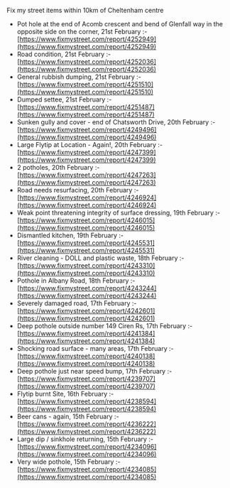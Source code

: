 Fix my street items within 10km of Cheltenham centre

<!-- fix_marker starts -->

- Pot hole at the end of Acomb crescent and bend of Glenfall way in the opposite side on the corner, 21st February :- [https://www.fixmystreet.com/report/4252949](https://www.fixmystreet.com/report/4252949)
- Road condition, 21st February :- [https://www.fixmystreet.com/report/4252036](https://www.fixmystreet.com/report/4252036)
- General rubbish dumping, 21st February :- [https://www.fixmystreet.com/report/4251510](https://www.fixmystreet.com/report/4251510)
- Dumped settee, 21st February :- [https://www.fixmystreet.com/report/4251487](https://www.fixmystreet.com/report/4251487)
- Sunken gully and cover - end of Chatsworth Drive, 20th February :- [https://www.fixmystreet.com/report/4249496](https://www.fixmystreet.com/report/4249496)
- Large Flytip at Location - Again!, 20th February :- [https://www.fixmystreet.com/report/4247399](https://www.fixmystreet.com/report/4247399)
- 2 potholes, 20th February :- [https://www.fixmystreet.com/report/4247263](https://www.fixmystreet.com/report/4247263)
- Road needs resurfacing, 20th February :- [https://www.fixmystreet.com/report/4246924](https://www.fixmystreet.com/report/4246924)
- Weak point threatening integrity of surface dressing, 19th February :- [https://www.fixmystreet.com/report/4246015](https://www.fixmystreet.com/report/4246015)
- Dismantled kitchen, 19th February :- [https://www.fixmystreet.com/report/4245531](https://www.fixmystreet.com/report/4245531)
- River cleaning - DOLL and plastic waste, 18th February :- [https://www.fixmystreet.com/report/4243310](https://www.fixmystreet.com/report/4243310)
- Pothole in Albany Road, 18th February :- [https://www.fixmystreet.com/report/4243244](https://www.fixmystreet.com/report/4243244)
- Severely damaged road, 17th February :- [https://www.fixmystreet.com/report/4242601](https://www.fixmystreet.com/report/4242601)
- Deep pothole outside number 149 Ciren Rs, 17th February :- [https://www.fixmystreet.com/report/4241384](https://www.fixmystreet.com/report/4241384)
- Shocking road surface - many areas, 17th February :- [https://www.fixmystreet.com/report/4240138](https://www.fixmystreet.com/report/4240138)
- Deep pothole just near speed bump, 17th February :- [https://www.fixmystreet.com/report/4239707](https://www.fixmystreet.com/report/4239707)
- Flytip burnt Site, 16th February :- [https://www.fixmystreet.com/report/4238594](https://www.fixmystreet.com/report/4238594)
- Beer cans - again, 15th February :- [https://www.fixmystreet.com/report/4236222](https://www.fixmystreet.com/report/4236222)
- Large dip / sinkhole returning, 15th February :- [https://www.fixmystreet.com/report/4234096](https://www.fixmystreet.com/report/4234096)
- Very wide pothole, 15th February :- [https://www.fixmystreet.com/report/4234085](https://www.fixmystreet.com/report/4234085)

<!-- fix_marker ends -->